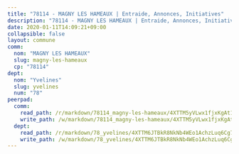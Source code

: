 ```yaml
---
title: "78114 - MAGNY LES HAMEAUX | Entraide, Annonces, Initiatives"
description: "78114 - MAGNY LES HAMEAUX | Entraide, Annonces, Initiatives"
date: 2020-01-11T14:09:21+09:00
collapsible: false
layout: commune
comm:
  nom: "MAGNY LES HAMEAUX"
  slug: magny-les-hameaux
  cp: "78114"
dept:
  nom: "Yvelines"
  slug: yvelines
  num: "78"
peerpad:
  comm:
    read_path: /r/markdown/78114_magny-les-hameaux/4XTTM5yVLwx1fjxKgAt1658noEYRtD7FkmQpFFfX6AxdsjSky
    write_path: /w/markdown/78114_magny-les-hameaux/4XTTM5yVLwx1fjxKgAt1658noEYRtD7FkmQpFFfX6AxdsjSky-K3TgTrVXQZAeJZfkJQpAHrKHXR2pve5FM4JdDm4pborgkGrTWfRaqKbE3HxcP83YzN3QgNWUTfUVUaL32RRJj3B45cY8TXy4k4fhgRdDByM2EYQgGPgkDSrCfEcdbiRJYF8bqaQH
  dept:
    read_path: /r/markdown/78_yvelines/4XTTM6JTBkR8NkNb4WEo1AchzLuq6Cg73ydg7w9pErcQZA13p
    write_path: /w/markdown/78_yvelines/4XTTM6JTBkR8NkNb4WEo1AchzLuq6Cg73ydg7w9pErcQZA13p-K3TgUBFRQCPZwoWqJkunXeSjdgbtU3xzUSsui8DBc3rCTw6mbo4gNvfQRdE99JD3AnVW7fzseq687LKfGWCfAPajih5ByiZ3SpFz1r449oWaDnM5BHKZTbYtf6pEhRvzWbcazhrS
---
```


